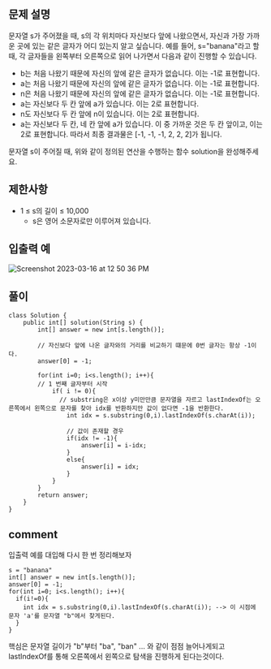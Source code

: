 ## 문제 설명
문자열 s가 주어졌을 때, s의 각 위치마다 자신보다 앞에 나왔으면서, 자신과 가장 가까운 곳에 있는 같은 글자가 어디 있는지 알고 싶습니다.
예를 들어, s="banana"라고 할 때,  각 글자들을 왼쪽부터 오른쪽으로 읽어 나가면서 다음과 같이 진행할 수 있습니다.

- b는 처음 나왔기 때문에 자신의 앞에 같은 글자가 없습니다. 이는 -1로 표현합니다.
- a는 처음 나왔기 때문에 자신의 앞에 같은 글자가 없습니다. 이는 -1로 표현합니다.
- n은 처음 나왔기 때문에 자신의 앞에 같은 글자가 없습니다. 이는 -1로 표현합니다.
- a는 자신보다 두 칸 앞에 a가 있습니다. 이는 2로 표현합니다.
- n도 자신보다 두 칸 앞에 n이 있습니다. 이는 2로 표현합니다.
- a는 자신보다 두 칸, 네 칸 앞에 a가 있습니다. 이 중 가까운 것은 두 칸 앞이고, 이는 2로 표현합니다.
따라서 최종 결과물은 [-1, -1, -1, 2, 2, 2]가 됩니다.

문자열 s이 주어질 때, 위와 같이 정의된 연산을 수행하는 함수 solution을 완성해주세요.

## 제한사항
- 1 ≤ s의 길이 ≤ 10,000
  * s은 영어 소문자로만 이루어져 있습니다.

## 입출력 예

![Screenshot 2023-03-16 at 12 50 36 PM](https://user-images.githubusercontent.com/86146128/225509687-3803fb9c-203d-4778-a036-ce9142067783.png)

## 풀이

```
class Solution {
    public int[] solution(String s) {
        int[] answer = new int[s.length()];
        
        // 자신보다 앞에 나온 글자와의 거리를 비교하기 떄문에 0번 글자는 항상 -1이다.
        answer[0] = -1;
        
        for(int i=0; i<s.length(); i++){
        // 1 번째 글자부터 시작
            if( i != 0){
              // substring은 x이상 y미만만큼 문자열을 자르고 lastIndexOf는 오른쪽에서 왼쪽으로 문자를 찾아 idx를 반환하지만 값이 없다면 -1을 반환한다.
                int idx = s.substring(0,i).lastIndexOf(s.charAt(i));
                
                // 값이 존재할 경우
                if(idx != -1){
                    answer[i] = i-idx;
                }
                else{
                    answer[i] = idx;
                }
            }
        }
        return answer;
    }
}
```

## comment
입출력 예를 대입해 다시 한 번 정리해보자
```
s = "banana"
int[] answer = new int[s.length()];
answer[0] = -1;
for(int i=0; i<s.length(); i++){
  if(i!=0){
    int idx = s.substring(0,i).lastIndexOf(s.charAt(i)); --> 이 시점에 문자 'a'를 문자열 "b"에서 찾게된다.
  }
}
```
핵심은 문자열 길이가 "b"부터 "ba", "ban" ... 와 같이 점점 늘어나게되고 lastIndexOf를 통해 오른쪽에서 왼쪽으로 탐색을 진행하게 된다는것이다.
